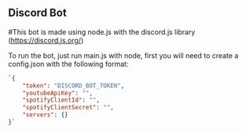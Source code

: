 ## Discord Bot
#This bot is made using node.js with the discord.js library (https://discord.js.org/)

To run the bot, just run main.js with node, first you will need to create a config.json with the following format:

```json
`{
    "token": "DISCORD_BOT_TOKEN",
    "youtubeApiKey": "",
    "spotifyClientId": "",
    "spotifyClientSecret": "",
    "servers": {}
}`